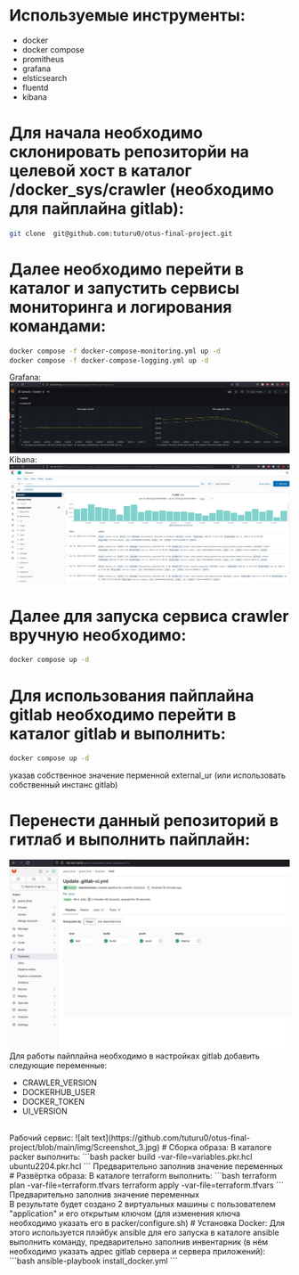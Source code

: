 # Используемые инструменты:
- docker
- docker compose
- promitheus
- grafana
- elsticsearch
- fluentd
- kibana
 
# Для начала необходимо склонировать репозиторйи на целевой хост в каталог /docker_sys/crawler (необходимо для пайплайна gitlab):
```bash
git clone  git@github.com:tuturu0/otus-final-project.git
```
# Далее необходимо перейти в каталог и запустить сервисы мониторинга и логирования командами:
```bash
docker compose -f docker-compose-monitoring.yml up -d
docker compose -f docker-compose-logging.yml up -d
```
Grafana:
![alt text](https://github.com/tuturu0/otus-final-project/blob/main/img/Screenshot_4.jpg)
Kibana:
![alt text](https://github.com/tuturu0/otus-final-project/blob/main/img/Screenshot_5.jpg)
# Далее для запуска сервиса crawler вручную необходимо:
```bash
docker compose up -d
```
# Для использования пайплайна gitlab необходимо перейти в каталог gitlab и выполнить:
```bash
docker compose up -d
```
указав собственное значение перменной external_ur (или использовать собственный инстанс gitlab) <br>
# Перенести данный репозиторий в гитлаб и выполнить пайплайн:
![alt text](https://github.com/tuturu0/otus-final-project/blob/main/img/Screenshot_1.jpg)
<br>
Для работы пайплайна необходимо в настройках gitlab добавить следующие переменные:
- CRAWLER_VERSION
- DOCKERHUB_USER
- DOCKER_TOKEN
- UI_VERSION
<br>
Рабочий сервис:
![alt text](https://github.com/tuturu0/otus-final-project/blob/main/img/Screenshot_3.jpg)
# Сборка образа:
В каталоге packer выполнить:
```bash
packer build -var-file=variables.pkr.hcl  ubuntu2204.pkr.hcl
```
Предварительно заполнив значение переменных <br>
# Развёртка образа:
В каталоге terraform выполнить:
```bash
terraform plan -var-file=terraform.tfvars
terraform apply -var-file=terraform.tfvars
```
Предварительно заполнив значение переменных <br>
В результате будет создано 2 виртуальных машины с пользователем "application" и его открытым ключом (для изменения ключа необходимо указать его в packer/configure.sh)
# Установка Docker:
Для этого используется плэйбук ansible для его запуска в каталоге ansible выполнить команду, предварительно заполнив инвентарник (в нём необходимо указать адрес gitlab сервера и сервера приложений):
```bash
ansible-playbook install_docker.yml
```
